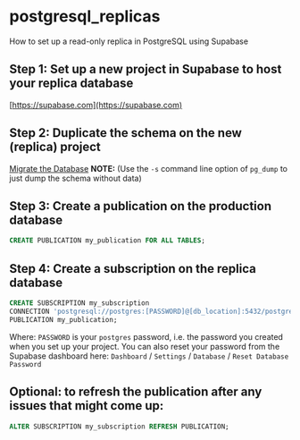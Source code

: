 # postgresql_replicas
How to set up a read-only replica in PostgreSQL using Supabase

## Step 1: Set up a new project in Supabase to host your replica database
[https://supabase.com](https://supabase.com)

## Step 2: Duplicate the schema on the new (replica) project
[Migrate the Database](https://supabase.com/docs/guides/database#migrate-the-database)
**NOTE:** (Use the `-s` command line option of `pg_dump` to just dump the schema without data)

## Step 3: Create a publication on the production database

```sql
CREATE PUBLICATION my_publication FOR ALL TABLES;
```

## Step 4: Create a subscription on the replica database

```sql
CREATE SUBSCRIPTION my_subscription
CONNECTION 'postgresql://postgres:[PASSWORD]@[db_location]:5432/postgres' 
PUBLICATION my_publication;
```
Where:
`PASSWORD` is your `postgres` password, i.e. the password you created when you set up your project.  You can also reset your password from the Supabase dashboard here:
`Dashboard` / `Settings` / `Database` / `Reset Database Password`

## Optional: to refresh the publication after any issues that might come up:

```sql
ALTER SUBSCRIPTION my_subscription REFRESH PUBLICATION;
```
